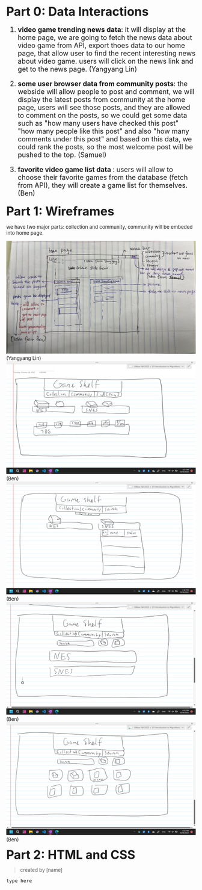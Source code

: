 **<font size="6"> 
   Part 0: Data Interactions 
</font>**
<font size="4" >


1. <strong>video game trending news data</strong>: it will display at the home page, we are going to fetch the news data about video game from API, export thoes data to our home page, that allow user to find the recent interesting news about video game. users will click on the news link and get to the news page. (Yangyang Lin)

2. <strong> some user browser data from community posts</strong>: the webside will allow people to post and comment, we will display the latest posts from community at the home page, users will see those posts, and they are allowed to comment on the posts, so we could get some data such as "how many users have checked this post" "how many people like this post" and also "how many comments under this post" and based on this data, we could rank the posts, so the most welcome post will be pushed to the top. (Samuel)


3. <strong>favorite video game list data </strong>: users will allow to choose their favorite games from the database (fetch from API), they will create a game list for themselves.(Ben)
</font>


**<font size="6"> 
   Part 1: Wireframes
</font>**
<font size="2">
   
   we have two major parts: collection and community, community will be embeded into home page.

   <img src="image/homePage.png" style="height:300px;width:600px">
   (Yangyang Lin)
   
   
   <br>
   <img src="image/first.png" style="height:300px;width:600px">
   (Ben)
   
   
   <br>
   <img src="image/second.png" style="height:300px;width:600px">
   (Ben)
   
   
   <br>
   <img src="image/third.png" style="height:300px;width:600px">
   (Ben)
   
   
   <br>
   <img src="image/forth.png" style="height:300px;width:600px">
   (Ben)









**<font size="6"> 
   Part 2: HTML and CSS
</font>**
<font size="2">
>created by [name]
    
    type here
